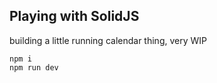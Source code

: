 ## Playing with SolidJS

building a little running calendar thing, very WIP

```
npm i
npm run dev
```
